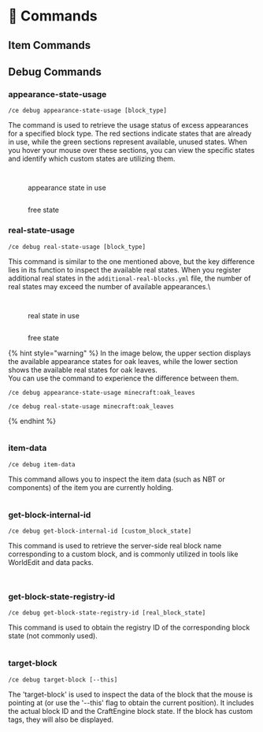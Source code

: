 # 🐚  Commands

## Item Commands



## Debug Commands

### appearance-state-usage

`/ce debug appearance-state-usage [block_type]`

The command is used to retrieve the usage status of excess appearances for a specified block type. The red sections indicate states that are already in use, while the green sections represent available, unused states. When you hover your mouse over these sections, you can view the specific states and identify which custom states are utilizing them.

<figure><img src="https://content.gitbook.com/content/OgvQ1fEJPROp7131PPlK/blobs/ZsqvpYSQpt2o4uhDUE3C/image.png" alt=""><figcaption></figcaption></figure>

<figure><img src="https://content.gitbook.com/content/OgvQ1fEJPROp7131PPlK/blobs/kMmfb8UeeAhOKASNSMx5/image.png" alt=""><figcaption><p>appearance state in use</p></figcaption></figure>

<figure><img src="https://content.gitbook.com/content/OgvQ1fEJPROp7131PPlK/blobs/blSWDyawRrCQDbXhfvGB/image.png" alt=""><figcaption><p>free state</p></figcaption></figure>

### real-state-usage

`/ce debug real-state-usage [block_type]`

This command is similar to the one mentioned above, but the key difference lies in its function to inspect the available real states. When you register additional real states in the `additional-real-blocks.yml` file, the number of real states may exceed the number of available appearances.\


<figure><img src="https://content.gitbook.com/content/OgvQ1fEJPROp7131PPlK/blobs/DXynVOE87LdmEvt821of/image.png" alt=""><figcaption></figcaption></figure>

<figure><img src="https://content.gitbook.com/content/OgvQ1fEJPROp7131PPlK/blobs/KD4bwQJMH8vYjvQnr8M2/image.png" alt=""><figcaption><p>real state in use</p></figcaption></figure>

<figure><img src="https://content.gitbook.com/content/OgvQ1fEJPROp7131PPlK/blobs/tI4QxOAKRLBDLgZgQ4cQ/image.png" alt=""><figcaption><p>free state</p></figcaption></figure>

{% hint style="warning" %}
In the image below, the upper section displays the available appearance states for oak leaves, while the lower section shows the available real states for oak leaves.\
You can use the command to experience the difference between them.

```
/ce debug appearance-state-usage minecraft:oak_leaves
```

```
/ce debug real-state-usage minecraft:oak_leaves
```
{% endhint %}

<figure><img src="https://content.gitbook.com/content/OgvQ1fEJPROp7131PPlK/blobs/1In5q6KSkwz62u0nsEvh/image.png" alt=""><figcaption></figcaption></figure>

### item-data

`/ce debug item-data`

This command allows you to inspect the item data (such as NBT or components) of the item you are currently holding.

<figure><img src="https://content.gitbook.com/content/OgvQ1fEJPROp7131PPlK/blobs/aPpHMG3j3evHchOBYGia/image.png" alt=""><figcaption></figcaption></figure>

### get-block-internal-id

`/ce debug get-block-internal-id [custom_block_state]`

This command is used to retrieve the server-side real block name corresponding to a custom block, and is commonly utilized in tools like WorldEdit and data packs.

<figure><img src="https://content.gitbook.com/content/OgvQ1fEJPROp7131PPlK/blobs/XQUPusg2dgKs7uOSvab5/image.png" alt=""><figcaption></figcaption></figure>

<figure><img src="https://content.gitbook.com/content/OgvQ1fEJPROp7131PPlK/blobs/W7IlQqRjFAGLxMvYl5Fu/image.png" alt=""><figcaption></figcaption></figure>

### get-block-state-registry-id

`/ce debug get-block-state-registry-id [real_block_state]`

This command is used to obtain the registry ID of the corresponding block state (not commonly used).

<figure><img src="https://content.gitbook.com/content/OgvQ1fEJPROp7131PPlK/blobs/b52WtGRjXNVDwqVG2yJc/image.png" alt=""><figcaption></figcaption></figure>

### target-block

`/ce debug target-block [--this]`

The 'target-block' is used to inspect the data of the block that the mouse is pointing at (or use the '--this' flag to obtain the current position). It includes the actual block ID and the CraftEngine block state. If the block has custom tags, they will also be displayed.

<figure><img src="https://content.gitbook.com/content/OgvQ1fEJPROp7131PPlK/blobs/9klMqxUp0n5OMxDNgzBF/image.png" alt=""><figcaption></figcaption></figure>
